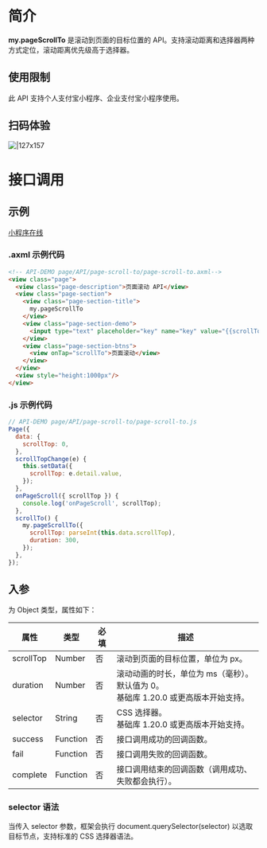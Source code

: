 # 简介
**my.pageScrollTo** 是滚动到页面的目标位置的 API。支持滚动距离和选择器两种方式定位，滚动距离优先级高于选择器。

## 使用限制
此 API 支持个人支付宝小程序、企业支付宝小程序使用。

## 扫码体验
![|127x157](https://gw.alipayobjects.com/zos/skylark-tools/public/files/fddf26af471fde54223b5c44dc7e772d.jpeg#align=left&display=inline&height=157&margin=%5Bobject%20Object%5D&originHeight=157&originWidth=127&status=done&style=none&width=127)

# 接口调用

## 示例

[小程序在线](https://opendocs.alipay.com/examples/d751a633-ea1a-4f39-b297-cd688e30e3c9) 

### .axml 示例代码
```html
<!-- API-DEMO page/API/page-scroll-to/page-scroll-to.axml-->
<view class="page">
  <view class="page-description">页面滚动 API</view>
  <view class="page-section">
    <view class="page-section-title">
      my.pageScrollTo
    </view>
    <view class="page-section-demo">
      <input type="text" placeholder="key" name="key" value="{{scrollTop}}" onInput="scrollTopChange"></input>
    </view>
    <view class="page-section-btns">
      <view onTap="scrollTo">页面滚动</view>
    </view>
  </view>
  <view style="height:1000px"/>
</view>
```

### .js 示例代码
```javascript
// API-DEMO page/API/page-scroll-to/page-scroll-to.js
Page({
  data: {
    scrollTop: 0,
  },
  scrollTopChange(e) {
    this.setData({
      scrollTop: e.detail.value,
    });
  },
  onPageScroll({ scrollTop }) {
    console.log('onPageScroll', scrollTop);
  },
  scrollTo() {
    my.pageScrollTo({
      scrollTop: parseInt(this.data.scrollTop),
      duration: 300,
    });
  },
});
```

## 入参
为 Object  类型，属性如下：

| **属性** | **类型** | **必填** | **描述** |
| --- | --- | --- | --- |
| scrollTop | Number | 否 | 滚动到页面的目标位置，单位为 px。|
| duration | Number | 否 | 滚动动画的时长，单位为 ms（毫秒）。默认值为 0。<br />基础库 1.20.0 或更高版本开始支持。 |
| selector | String | 否 | CSS 选择器。<br />基础库 1.20.0 或更高版本开始支持。 |
| success | Function | 否 | 接口调用成功的回调函数。 |
| fail | Function | 否 | 接口调用失败的回调函数。 |
| complete | Function | 否 | 接口调用结束的回调函数（调用成功、失败都会执行）。 |

### selector 语法
当传入 selector 参数，框架会执行 document.querySelector(selector) 以选取目标节点，支持标准的 CSS 选择器语法。
